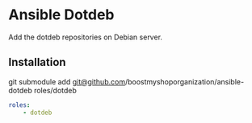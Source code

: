 Ansible Dotdeb
==============

Add the dotdeb repositories on Debian server.

Installation
------------

git submodule add git@github.com/boostmyshoporganization/ansible-dotdeb roles/dotdeb

```yaml
roles:
    - dotdeb
```